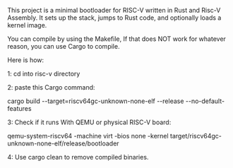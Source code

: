 This project is a minimal bootloader for RISC-V written in Rust and Risc-V Assembly. It sets up the stack, jumps to Rust code, and optionally loads a kernel image.

You can compile by using the Makefile, 
If that does NOT work for whatever reason, you can use Cargo to compile.

Here is how:

1: cd into risc-v directory

2: paste this Cargo command:

cargo build --target=riscv64gc-unknown-none-elf --release --no-default-features

3: Check if it runs With QEMU or physical RISC-V board:

 qemu-system-riscv64 -machine virt -bios none -kernel target/riscv64gc-unknown-none-elf/release/bootloader

4: Use cargo clean to remove compiled binaries.